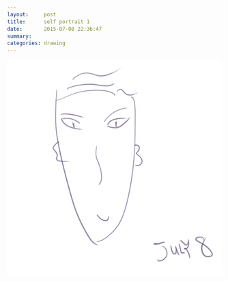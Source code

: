 ```yaml
---
layout:     post
title:      self portrait 1
date:       2015-07-08 22:36:47
summary:    
categories: drawing
---
```

![self portrait 1](/images/diary/self-portrait-1.png "the look after a long afternoon nap")